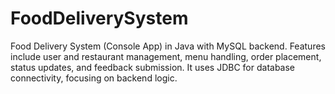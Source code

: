# FoodDeliverySystem
Food Delivery System (Console App) in Java with MySQL backend. Features include user and restaurant management, menu handling, order placement, status updates, and feedback submission. It uses JDBC for database connectivity, focusing on backend logic.
